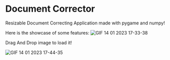 # Document Corrector
Resizable Document Correcting Application made with pygame and numpy!

Here is the showcase of some features:
![GIF 14 01 2023 17-33-38](https://user-images.githubusercontent.com/49954445/212479985-b89dde04-ef44-4704-8962-df6ed4f8d387.gif)

Drag And Drop image to load it!

![GIF 14 01 2023 17-44-35](https://user-images.githubusercontent.com/49954445/212480447-6c2ac87f-0d27-4197-b1fe-d81eb58f38dd.gif)
